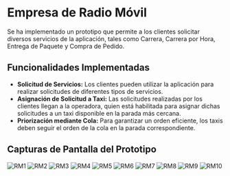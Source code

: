 # Empresa de Radio Móvil
Se ha implementado un prototipo que permite a los clientes solicitar diversos servicios de la aplicación, tales como Carrera, Carrera por Hora, Entrega de Paquete y Compra de Pedido.

## Funcionalidades Implementadas
- **Solicitud de Servicios:** Los clientes pueden utilizar la aplicación para realizar solicitudes de diferentes tipos de servicios.
- **Asignación de Solicitud a Taxi:** Las solicitudes realizadas por los clientes llegan a la operadora, quien está habilitada para asignar dichas solicitudes a un taxi disponible en la parada más cercana.
- **Priorización mediante Cola:** Para garantizar un orden eficiente, los taxis deben seguir el orden de la cola en la parada correspondiente.

## Capturas de Pantalla del Prototipo
![RM1](https://github.com/davidbanzer/RadioMovil/assets/36302845/87069046-9e6d-4101-9cf9-80a1af3e243d)
![RM2](https://github.com/davidbanzer/RadioMovil/assets/36302845/6809424f-ca17-45b3-8890-4b681acba2a3)
![RM3](https://github.com/davidbanzer/RadioMovil/assets/36302845/b1df193c-c9cb-4672-9a92-17e804d8be4d)
![RM4](https://github.com/davidbanzer/RadioMovil/assets/36302845/0a780982-f7be-49bf-a5ac-ec00e1de84ae)
![RM5](https://github.com/davidbanzer/RadioMovil/assets/36302845/7efa4c5f-6dfa-43c1-a747-9739d346ad45)
![RM6](https://github.com/davidbanzer/RadioMovil/assets/36302845/037ef44c-685c-4373-92e7-2278dcf88baa)
![RM7](https://github.com/davidbanzer/RadioMovil/assets/36302845/ee1c8e7e-069c-4836-903a-77d4222fae3b)
![RM8](https://github.com/davidbanzer/RadioMovil/assets/36302845/3c752579-df3d-42ee-bb7d-ccde226c501f)
![RM9](https://github.com/davidbanzer/RadioMovil/assets/36302845/d6707225-03d4-4786-a7a5-0428576b0ed0)
![RM10](https://github.com/davidbanzer/RadioMovil/assets/36302845/b699ef56-3ad5-4aee-93c7-51394fc7f193)
